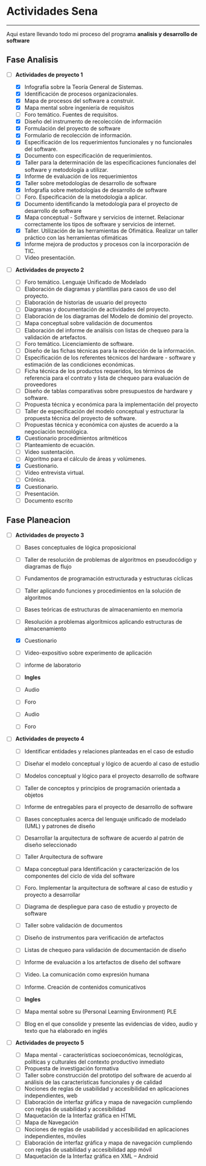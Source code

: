 # Actividades Sena
____________________
Aqui estare llevando todo mi proceso del programa **analisis y desarrollo de software**


## Fase Analisis

  * [ ] **Actividades de proyecto 1**
  
    * [x] Infografía sobre la Teoría General de Sistemas.
    * [x] Identificación de procesos organizacionales.
    * [x] Mapa de procesos del software a construir.
    * [x] Mapa mental sobre ingeniería de requisitos
    * [ ] Foro temático. Fuentes de requisitos.
    * [x] Diseño del instrumento de recolección de información
    * [x] Formulación del proyecto de software
    * [x] Formulario de recolección de información.
    * [x] Especificación de los requerimientos funcionales y no funcionales del software.
    * [X] Documento con especificación de requerimientos.
    * [X] Taller para la determinación de las especificaciones funcionales del software y metodología a utilizar.
    * [X] Informe de evaluación de los requerimientos
    * [x] Taller sobre metodologías de desarrollo de software
    * [x] Infografía sobre metodologías de desarrollo de software
    * [ ] Foro. Especificación de la metodología a aplicar.
    * [x] Documento identificando la metodología para el proyecto de desarrollo de software
    * [X] Mapa conceptual - Software y servicios de internet. Relacionar correctamente los tipos de software y servicios de internet.
    * [x] Taller. Utilización de las herramientas de Ofimática. Realizar un taller práctico con las herramientas ofimáticas
    * [x] Informe mejora de productos y procesos con la incorporación de TIC.
    * [ ] Video presentación.
    
  * [ ] **Actividades de proyecto 2**
    * [ ] Foro temático. Lenguaje Unificado de Modelado 
    * [ ] Elaboración de diagramas y plantillas para casos de uso del proyecto.
    * [ ] Elaboración de historias de usuario del proyecto
    * [ ] Diagramas y documentación de actividades del proyecto.
    * [ ] Elaboración de los diagramas del Modelo de dominio del proyecto.
    * [ ] Mapa conceptual sobre validación de documentos
    * [ ] Elaboración del informe de análisis con listas de chequeo para la validación de artefactos.
    * [ ] Foro temático. Licenciamiento de software.
    * [ ] Diseño de las fichas técnicas para la recolección de la información.
    * [ ] Especificación de los referentes técnicos del hardware - software y estimación de las condiciones económicas.
    * [ ] Ficha técnica de los productos requeridos, los términos de referencia para el contrato y lista de chequeo para evaluación de proveedores
    * [ ] Diseño de tablas comparativas sobre presupuestos de hardware y software.
    * [ ] Propuesta técnica y económica para la implementación del proyecto
    * [ ] Taller de especificación del modelo conceptual y estructurar la propuesta técnica del proyecto de software. 
    * [ ] Propuestas técnica y económica con ajustes de acuerdo a la negociación tecnológica.
    * [x] Cuestionario procedimientos aritméticos
    * [ ] Planteamiento de ecuación.
    * [ ] Video sustentación.
    * [ ] Algoritmo para el cálculo de áreas y volúmenes.
    * [x] Cuestionario.
    * [ ] Vídeo entrevista virtual.
    * [ ] Crónica.
    * [x] Cuestionario.
    * [ ] Presentación.
    * [ ] Documento escrito

## Fase Planeacion

  * [ ] **Actividades de proyecto 3**
  
    * [ ] Bases conceptuales de lógica proposicional
    * [ ] Taller de resolución de problemas de algoritmos en pseudocódigo y diagramas de flujo
    * [ ] Fundamentos de programación estructurada y estructuras cíclicas
    * [ ] Taller aplicando funciones y procedimientos en la solución de algoritmos 
    * [ ] Bases teóricas de estructuras de almacenamiento en memoria
    * [ ] Resolución a problemas algorítmicos aplicando estructuras de almacenamiento
    * [x] Cuestionario 
    * [ ] Video-expositivo sobre experimento de aplicación 
    * [ ] informe de laboratorio
    
    * [ ] **Ingles**
   
    * [ ] Audio    
    * [ ] Foro
    * [ ] Audio
    * [ ] Foro
    
  * [ ] **Actividades de proyecto 4**
  
    * [ ] Identificar entidades y relaciones planteadas en el caso de estudio 
    * [ ] Diseñar el modelo conceptual y lógico de acuerdo al caso de estudio 
    * [ ] Modelos conceptual y lógico para el proyecto desarrollo de software 
    * [ ] Taller de conceptos y principios de programación orientada a objetos
    * [ ] Informe de entregables para el proyecto de desarrollo de software
    * [ ] Bases conceptuales acerca del lenguaje unificado de modelado (UML) y patrones de diseño
    * [ ] Desarrollar la arquitectura de software de acuerdo al patrón de diseño seleccionado
    * [ ] Taller Arquitectura de software
    * [ ] Mapa conceptual para Identificación y caracterización de los componentes del ciclo de vida del software
    * [ ] Foro. Implementar la arquitectura de software al caso de estudio y proyecto a desarrollar
    * [ ] Diagrama de despliegue para caso de estudio y proyecto de software
    * [ ] Taller sobre validación de documentos
    * [ ] Diseño de instrumentos para verificación de artefactos 
    * [ ] Listas de chequeo para validación de documentación de diseño 
    * [ ] Informe de evaluación a los artefactos de diseño del software 
    * [ ] Video. La comunicación como expresión humana
    * [ ] Informe. Creación de contenidos comunicativos
   
    * [ ] **Ingles**
    
    * [ ] Mapa mental sobre su (Personal Learning Environment) PLE
    * [ ] Blog en el que consolide y presente las evidencias de video, audio y texto que ha elaborado en inglés
     
  * [ ] **Actividades de proyecto 5**
  
    * [ ] Mapa mental - características socioeconómicas, tecnológicas, políticas y culturales del contexto productivo inmediato 
    * [ ] Propuesta de investigación formativa
    * [ ] Taller sobre construcción del prototipo del software de acuerdo al análisis de las características funcionales y de calidad
    * [ ] Nociones de reglas de usabilidad y accesibilidad en aplicaciones independientes, web
    * [ ] Elaboración de interfaz gráfica y mapa de navegación cumpliendo con reglas de usabilidad y accesibilidad 
    * [ ] Maquetación de la Interfaz gráfica en HTML
    * [ ] Mapa de Navegación
    * [ ] Nociones de reglas de usabilidad y accesibilidad en aplicaciones independientes, móviles
    * [ ] Elaboración de interfaz gráfica y mapa de navegación cumpliendo con reglas de usabilidad y accesibilidad app móvil 
    * [ ] Maquetación de la Interfaz gráfica en XML – Android  
